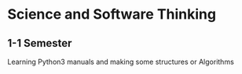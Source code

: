 # Science and Software Thinking
## 1-1 Semester

Learning Python3 manuals and making some structures or Algorithms

